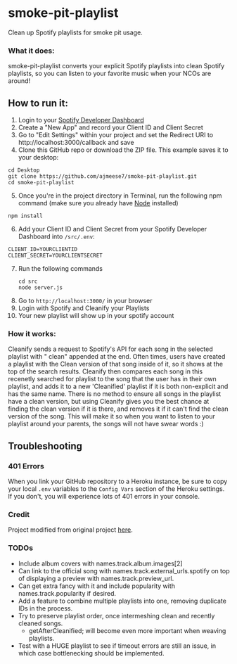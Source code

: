 # smoke-pit-playlist
Clean up Spotify playlists for smoke pit usage.

### What it does:

smoke-pit-playlist converts your explicit Spotify playlists into clean Spotify playlists, 
so you can listen to your favorite music when your NCOs are around!

## How to run it:

1. Login to your [Spotify Developer Dashboard](https://developer.spotify.com/dashboard/applications)
2. Create a "New App" and record your Client ID and Client Secret
3. Go to "Edit Settings" within your project and set the Redirect URI to http://localhost:3000/callback and save
4. Clone this GitHub repo or download the ZIP file. This example saves it to your desktop:

```
cd Desktop
git clone https://github.com/ajmeese7/smoke-pit-playlist.git
cd smoke-pit-playlist
```

5. Once you're in the project directory in Terminal, run the following npm command (make sure you already have [Node](https://nodejs.org/en/download/) installed)

```
npm install
```

6. Add your Client ID and Client Secret from your Spotify Developer Dashboard into `/src/.env`:

```
CLIENT_ID=YOURCLIENTID
CLIENT_SECRET=YOURCLIENTSECRET
```

7. Run the following commands
   ```
   cd src
   node server.js
   ```
8. Go to `http://localhost:3000/` in your browser
9. Login with Spotify and Cleanify your Playlists
10. Your new playlist will show up in your spotify account

### How it works:

Cleanify sends a request to Spotify's API for each song in the selected playlist with " clean" appended at the end. Often times, users have created a playlist with the Clean version of that song inside of it, so it shows at the top of the search results. Cleanify then compares each song in this recenetly searched for playlist to the song that the user has in their own playlist, and adds it to a new 'Cleanified' playlist if it is both non-explicit and has the same name. There is no method to ensure all songs in the playlist have a clean version, but using Cleanify gives you the best chance at finding the clean version if it is there, and removes it if it can't find the clean version of the song. This will make it so when you want to listen to your playlist around your parents, the songs will not have swear words :)

## Troubleshooting
### 401 Errors
When you link your GitHub repository to a Heroku instance, be sure to 
copy your local `.env` variables to the `Config Vars` section of the
Heroku settings. If you don't, you will experience lots of 401 errors
in your console.

### Credit

Project modified from original project [here](https://github.com/code-arman/Cleanify).

### TODOs
- Include album covers with names.track.album.images[2]
- Can link to the official song with names.track.external_urls.spotify on
top of displaying a preview with names.track.preview_url.
- Can get extra fancy with it and include popularity with names.track.popularity 
if desired.
- Add a feature to combine multiple playlists into one, removing duplicate IDs
in the process.
- Try to preserve playlist order, once intermeshing clean and recently cleaned songs.
   - getAfterCleanified; will become even more important when weaving playlists.
- Test with a HUGE playlist to see if timeout errors are still an issue, in which case
bottlenecking should be implemented.